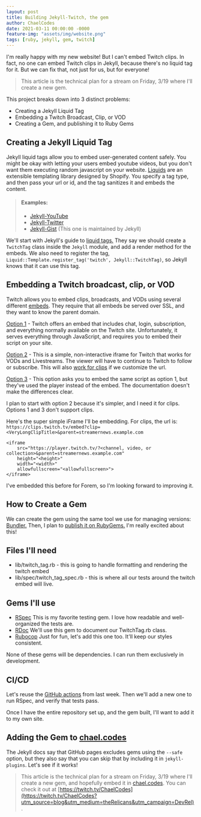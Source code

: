 ```yaml
---
layout: post
title: Building Jekyll-Twitch, the gem
author: ChaelCodes
date: 2021-03-11 00:00:00 -0000
feature-img: "assets/img/website.png"
tags: [ruby, jekyll, gem, twitch]
---
```


I'm really happy with my new website! But I can't embed Twitch clips. In fact, no one can embed Twitch clips in Jekyll, because there's no liquid tag for it. But we can fix that, not just for us, but for everyone!

> This article is the technical plan for a stream on Friday, 3/19 where I'll create a new gem.

This project breaks down into 3 distinct problems:
- Creating a Jekyll Liquid Tag
- Embedding a Twitch Broadcast, Clip, or VOD
- Creating a Gem, and publishing it to Ruby Gems

## Creating a Jekyll Liquid Tag
Jekyll liquid tags allow you to embed user-generated content safely. You might be okay with letting your users embed youtube videos, but you don't want them executing random javascript on your website. [Liquids](https://shopify.dev/docs/themes/liquid/reference/basics) are an extensible templating library designed by Shopify. You specify a tag type, and then pass your url or id, and the tag sanitizes it and embeds the content.

>#### Examples:
>- [Jekyll-YouTube](https://github.com/dommmel/jekyll-youtube)
>- [Jekyll-Twitter](https://github.com/rob-murray/jekyll-twitter-plugin)
>- [Jekyll-Gist](https://github.com/jekyll/jekyll-gist) (This one is maintained by Jekyll)

We'll start with Jekyll's guide to [liquid tags.](https://jekyllrb.com/docs/plugins/tags/) They say we should create a `TwitchTag` class inside the `Jekyll` module, and add a render method for the embeds. We also need to register the tag, `Liquid::Template.register_tag('twitch', Jekyll::TwitchTag)`, so Jekyll knows that it can use this tag.

## Embedding a Twitch broadcast, clip, or VOD
Twitch allows you to embed clips, broadcasts, and VODs using several different [embeds](https://dev.twitch.tv/docs/embed). They require that all embeds be served over SSL, and they want to know the parent domain.

[Option 1](https://dev.twitch.tv/docs/embed/everything) - Twitch offers an embed that includes chat, login, subscription, and everything normally available on the Twitch site. Unfortunately, it serves everything through JavaScript, and requires you to embed their script on your site.

[Option 2](https://dev.twitch.tv/docs/embed/video-and-clips#non-interactive-inline-frames-for-live-streams-and-vods) - This is a simple, non-interactive iframe for Twitch that works for VODs and Livestreams. The viewer will have to continue to Twitch to follow or subscribe. This will also [work for clips](https://dev.twitch.tv/docs/embed/video-and-clips#non-interactive-iframes-for-clips) if we customize the url.

[Option 3](https://dev.twitch.tv/docs/embed/video-and-clips#interactive-frames-for-live-streams-and-vods) - This option asks you to embed the same script as option 1, but they've used the player instead of the embed. The documentation doesn't make the differences clear.

I plan to start with option 2 because it's simpler, and I need it for clips. Options 1 and 3 don't support clips.

Here's the super simple iFrame I'll be embedding. For clips, the url is: `https://clips.twitch.tv/embed?clip=<VeryLongClipTitle>&parent=streamernews.example.com`
```
<iframe
    src="https://player.twitch.tv/?<channel, video, or collection>&parent=streamernews.example.com"
    height="<height>"
    width="<width>"
    allowfullscreen="<allowfullscreen>">
</iframe>
```
I've embedded this before for Forem, so I'm looking forward to improving it.

## How to Create a Gem
We can create the gem using the same tool we use for managing versions: [Bundler.](https://bundler.io/v2.0/guides/creating_gem.html) Then, I plan to [publish it on RubyGems.](https://guides.rubygems.org/publishing/) I'm really excited about this! 

## Files I'll need
- lib/twitch_tag.rb - this is going to handle formatting and rendering the twitch embed
- lib/spec/twitch_tag_spec.rb - this is where all our tests around the twitch embed will live.

## Gems I'll use
- [RSpec](https://github.com/rspec/rspec) This is my favorite testing gem. I love how readable and well-organized the tests are.
- [RDoc](https://github.com/ruby/rdoc) We'll use this gem to document our TwitchTag.rb class.
- [Rubocop](https://github.com/rubocop/rubocop) Just for fun, let's add this one too. It'll keep our styles consistent.

None of these gems will be dependencies. I can run them exclusively in development.

## CI/CD

Let's reuse the [GitHub actions](https://github.com/ChaelCodes/chaelcodes.github.io/pull/1) from last week.
Then we'll add a new one to run RSpec, and verify that tests pass.

Once I have the entire repository set up, and the gem built, I'll want to add it to my own site.

## Adding the Gem to [chael.codes](https://www.chael.codes)
The Jekyll docs say that GitHub pages excludes gems using the `--safe` option, but they also say that you can skip that by including it in `jekyll-plugins`. Let's see if it works!

> This article is the technical plan for a stream on Friday, 3/19 where I'll create a new gem, and hopefully embed it in [chael.codes](https://www.chael.codes). You can check it out at [https://twitch.tv/ChaelCodes](https://twitch.tv/ChaelCodes?utm_source=blog&utm_medium=theRelicans&utm_campaign=DevRel).
